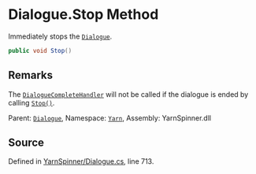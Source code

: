 # Dialogue.Stop Method

Immediately stops the [`Dialogue`](/api/csharp/yarn/dialogue.md).


```csharp
public void Stop()
```
## Remarks

The [`DialogueCompleteHandler`](/api/csharp/yarn/dialogue.dialoguecompletehandler.md) will not be called if
the dialogue is ended by calling [`Stop()`](/api/csharp/yarn/dialogue.stop.md).




<div class="class-metadata">

Parent: [`Dialogue`](/api/csharp/yarn/dialogue.md), Namespace: [`Yarn`](/api/csharp/yarn/README.md), Assembly: YarnSpinner.dll
</div>

## Source
Defined in [YarnSpinner/Dialogue.cs](https://github.com/YarnSpinnerTool/YarnSpinner//blob/develop/YarnSpinner/Dialogue.cs#L713), line 713.
